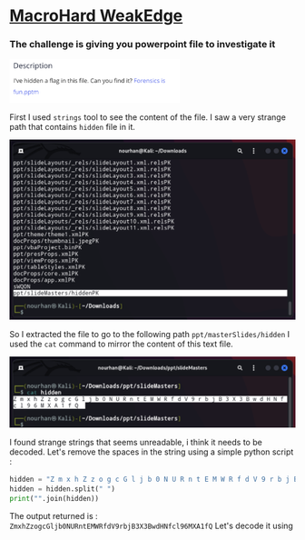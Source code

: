 <a href="https://play.picoctf.org/practice/challenge/130?category=4&page=1"><h1> MacroHard WeakEdge </h1><a>

<h3> The challenge is giving you powerpoint file to investigate it </h3>
<img src="Images/20.png" width=300>

First I used `strings` tool to see the content of the file.
I saw a very strange path that contains `hidden` file in it.

<img src="Images/21.png" width=600>

So I extracted the file to go to the following path `ppt/masterSlides/hidden` 
I used the `cat` command to mirror the content of this text file.

<img src="Images/22.png" width=600>


I found strange strings that seems unreadable, i think it needs to be decoded.
Let's remove the spaces in the string using a simple python script :


```python
hidden = "Z m x h Z z o g c G l j b 0 N U R n t E M W R f d V 9 r b j B 3 X 3 B w d H N f c l 9 6 M X A 1 f Q"
hidden = hidden.split(" ")
print("".join(hidden))
```

The output returned is : ` ZmxhZzogcGljb0NURntEMWRfdV9rbjB3X3BwdHNfcl96MXA1fQ ` 
Let's decode it using 

